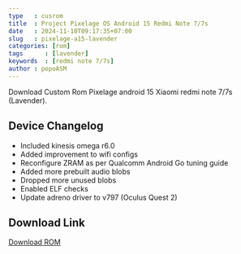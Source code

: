 ```yaml
---
type   : cusrom
title  : Project Pixelage OS Android 15 Redmi Note 7/7s
date   : 2024-11-10T09:17:35+07:00
slug   : pixelage-a15-lavender
categories: [rom]
tags      : [lavender]
keywords  : [redmi note 7/7s]
author : popoASM
---
```


Download Custom Rom Pixelage android 15 Xiaomi redmi note 7/7s (Lavender).

## Device Changelog
- Included kinesis omega r6.0
- Added improvement to wifi configs
- Reconfigure ZRAM as per Qualcomm Android Go tuning guide
- Added more prebuilt audio blobs
- Dropped more unused blobs
- Enabled ELF checks
- Update adreno driver to v797 (Oculus Quest 2)

## Download Link
[Download ROM](https://sourceforge.net/projects/projectpixelage/files/miatoll/A15/)


